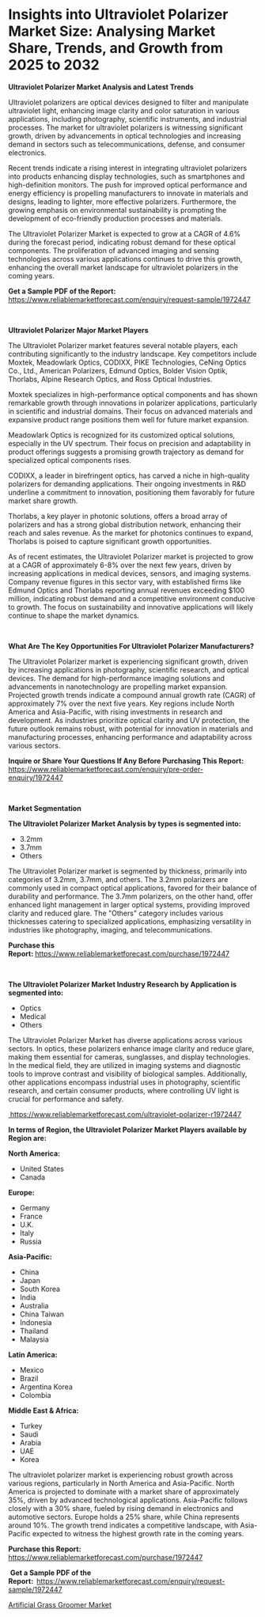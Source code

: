 <p><h1>Insights into Ultraviolet Polarizer Market Size: Analysing Market Share, Trends, and Growth from 2025 to 2032</h1></p><p><strong>Ultraviolet Polarizer Market Analysis and Latest Trends</strong></p>
<p><p>Ultraviolet polarizers are optical devices designed to filter and manipulate ultraviolet light, enhancing image clarity and color saturation in various applications, including photography, scientific instruments, and industrial processes. The market for ultraviolet polarizers is witnessing significant growth, driven by advancements in optical technologies and increasing demand in sectors such as telecommunications, defense, and consumer electronics.</p><p>Recent trends indicate a rising interest in integrating ultraviolet polarizers into products enhancing display technologies, such as smartphones and high-definition monitors. The push for improved optical performance and energy efficiency is propelling manufacturers to innovate in materials and designs, leading to lighter, more effective polarizers. Furthermore, the growing emphasis on environmental sustainability is prompting the development of eco-friendly production processes and materials.</p><p>The Ultraviolet Polarizer Market is expected to grow at a CAGR of 4.6% during the forecast period, indicating robust demand for these optical components. The proliferation of advanced imaging and sensing technologies across various applications continues to drive this growth, enhancing the overall market landscape for ultraviolet polarizers in the coming years.</p></p>
<p><strong>Get a Sample PDF of the Report:&nbsp;</strong> <a href="https://www.reliablemarketforecast.com/enquiry/request-sample/1972447?utm_campaign=3223&utm_medium=2&utm_source=Github&utm_content=ia&utm_term=05042025&utm_id=ultraviolet-polarizer">https://www.reliablemarketforecast.com/enquiry/request-sample/1972447</a></p>
<p>&nbsp;</p>
<p><strong>Ultraviolet Polarizer Major Market Players</strong></p>
<p><p>The Ultraviolet Polarizer market features several notable players, each contributing significantly to the industry landscape. Key competitors include Moxtek, Meadowlark Optics, CODIXX, PIKE Technologies, CeNing Optics Co., Ltd., American Polarizers, Edmund Optics, Bolder Vision Optik, Thorlabs, Alpine Research Optics, and Ross Optical Industries.</p><p>Moxtek specializes in high-performance optical components and has shown remarkable growth through innovations in polarizer applications, particularly in scientific and industrial domains. Their focus on advanced materials and expansive product range positions them well for future market expansion.</p><p>Meadowlark Optics is recognized for its customized optical solutions, especially in the UV spectrum. Their focus on precision and adaptability in product offerings suggests a promising growth trajectory as demand for specialized optical components rises.</p><p>CODIXX, a leader in birefringent optics, has carved a niche in high-quality polarizers for demanding applications. Their ongoing investments in R&D underline a commitment to innovation, positioning them favorably for future market share growth.</p><p>Thorlabs, a key player in photonic solutions, offers a broad array of polarizers and has a strong global distribution network, enhancing their reach and sales revenue. As the market for photonics continues to expand, Thorlabs is poised to capture significant growth opportunities.</p><p>As of recent estimates, the Ultraviolet Polarizer market is projected to grow at a CAGR of approximately 6-8% over the next few years, driven by increasing applications in medical devices, sensors, and imaging systems. Company revenue figures in this sector vary, with established firms like Edmund Optics and Thorlabs reporting annual revenues exceeding $100 million, indicating robust demand and a competitive environment conducive to growth. The focus on sustainability and innovative applications will likely continue to shape the market dynamics.</p></p>
<p>&nbsp;</p>
<p><strong>What Are The Key Opportunities For Ultraviolet Polarizer Manufacturers?</strong></p>
<p><p>The Ultraviolet Polarizer market is experiencing significant growth, driven by increasing applications in photography, scientific research, and optical devices. The demand for high-performance imaging solutions and advancements in nanotechnology are propelling market expansion. Projected growth trends indicate a compound annual growth rate (CAGR) of approximately 7% over the next five years. Key regions include North America and Asia-Pacific, with rising investments in research and development. As industries prioritize optical clarity and UV protection, the future outlook remains robust, with potential for innovation in materials and manufacturing processes, enhancing performance and adaptability across various sectors.</p></p>
<p><strong>Inquire or Share Your Questions If Any Before Purchasing This Report:</strong> <a href="https://www.reliablemarketforecast.com/enquiry/pre-order-enquiry/1972447?utm_campaign=3223&utm_medium=2&utm_source=Github&utm_content=ia&utm_term=05042025&utm_id=ultraviolet-polarizer">https://www.reliablemarketforecast.com/enquiry/pre-order-enquiry/1972447</a></p>
<p>&nbsp;</p>
<p><strong>Market Segmentation</strong></p>
<p><strong>The Ultraviolet Polarizer Market Analysis by types is segmented into:</strong></p>
<p><ul><li>3.2mm</li><li>3.7mm</li><li>Others</li></ul></p>
<p><p>The Ultraviolet Polarizer market is segmented by thickness, primarily into categories of 3.2mm, 3.7mm, and others. The 3.2mm polarizers are commonly used in compact optical applications, favored for their balance of durability and performance. The 3.7mm polarizers, on the other hand, offer enhanced light management in larger optical systems, providing improved clarity and reduced glare. The "Others" category includes various thicknesses catering to specialized applications, emphasizing versatility in industries like photography, imaging, and telecommunications.</p></p>
<p><strong>Purchase this Report:&nbsp;</strong><a href="https://www.reliablemarketforecast.com/purchase/1972447?utm_campaign=3223&utm_medium=2&utm_source=Github&utm_content=ia&utm_term=05042025&utm_id=ultraviolet-polarizer">https://www.reliablemarketforecast.com/purchase/1972447</a></p>
<p>&nbsp;</p>
<p><strong>The Ultraviolet Polarizer Market Industry Research by Application is segmented into:</strong></p>
<p><ul><li>Optics</li><li>Medical</li><li>Others</li></ul></p>
<p><p>The Ultraviolet Polarizer Market has diverse applications across various sectors. In optics, these polarizers enhance image clarity and reduce glare, making them essential for cameras, sunglasses, and display technologies. In the medical field, they are utilized in imaging systems and diagnostic tools to improve contrast and visibility of biological samples. Additionally, other applications encompass industrial uses in photography, scientific research, and certain consumer products, where controlling UV light is crucial for performance and safety.</p></p>
<p><a href="https://www.reliablemarketforecast.com/ultraviolet-polarizer-r1972447?utm_campaign=3223&utm_medium=2&utm_source=Github&utm_content=ia&utm_term=05042025&utm_id=ultraviolet-polarizer">&nbsp;https://www.reliablemarketforecast.com/ultraviolet-polarizer-r1972447</a></p>
<p><strong>In terms of Region, the Ultraviolet Polarizer Market Players available by Region are:</strong></p>
<p>
    <p> <strong> North America: </strong>
        <ul>
            <li>United States</li>
            <li>Canada</li>
        </ul>
        </p> 
    <p> <strong> Europe: </strong>
        <ul>
            <li>Germany</li>
            <li>France</li>
            <li>U.K.</li>
            <li>Italy</li>
            <li>Russia</li>
        </ul>
        </p> 
    <p> <strong> Asia-Pacific: </strong>
        <ul>
            <li>China</li>
            <li>Japan</li>
            <li>South Korea</li>
            <li>India</li>
            <li>Australia</li>
            <li>China Taiwan</li>
            <li>Indonesia</li>
            <li>Thailand</li>
            <li>Malaysia</li>
        </ul>
        </p> 
    <p> <strong> Latin America: </strong>
        <ul>
            <li>Mexico</li>
            <li>Brazil</li>
            <li>Argentina Korea</li>
            <li>Colombia</li>
        </ul>
        </p> 
    <p> <strong> Middle East & Africa: </strong>
        <ul>
            <li>Turkey</li>
            <li>Saudi</li>
            <li>Arabia</li>
            <li>UAE</li>
            <li>Korea</li>
        </ul>
    </p>
    </p>
<p><p>The ultraviolet polarizer market is experiencing robust growth across various regions, particularly in North America and Asia-Pacific. North America is projected to dominate with a market share of approximately 35%, driven by advanced technological applications. Asia-Pacific follows closely with a 30% share, fueled by rising demand in electronics and automotive sectors. Europe holds a 25% share, while China represents around 10%. The growth trend indicates a competitive landscape, with Asia-Pacific expected to witness the highest growth rate in the coming years.</p></p>
<p><strong>Purchase this Report: </strong><a href="https://www.reliablemarketforecast.com/purchase/1972447?utm_campaign=3223&utm_medium=2&utm_source=Github&utm_content=ia&utm_term=05042025&utm_id=ultraviolet-polarizer">https://www.reliablemarketforecast.com/purchase/1972447</a></p>
<p>&nbsp;<strong>Get a Sample PDF of the Report:&nbsp;&nbsp;</strong><a href="https://www.reliablemarketforecast.com/enquiry/request-sample/1972447?utm_campaign=3223&utm_medium=2&utm_source=Github&utm_content=ia&utm_term=05042025&utm_id=ultraviolet-polarizer">https://www.reliablemarketforecast.com/enquiry/request-sample/1972447</a></p>
<p><strong></strong></p>
<p><p><a href="https://github.com/lefiobakali/Market-Research-Report-List-1/blob/main/artificial-grass-groomer-market.md?utm_campaign=3223&utm_medium=2&utm_source=Github&utm_content=ia&utm_term=05042025&utm_id=ultraviolet-polarizer">Artificial Grass Groomer Market</a></p></p>